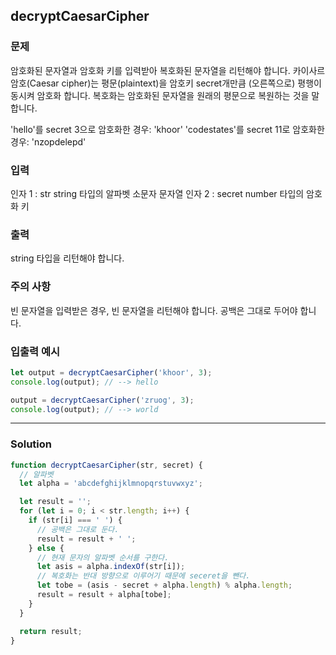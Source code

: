 ## decryptCaesarCipher
### 문제
암호화된 문자열과 암호화 키를 입력받아 복호화된 문자열을 리턴해야 합니다.
카이사르 암호(Caesar cipher)는 평문(plaintext)을 암호키 secret개만큼 (오른쪽으로) 평행이동시켜 암호화 합니다. 복호화는 암호화된 문자열을 원래의 평문으로 복원하는 것을 말합니다.

'hello'를 secret 3으로 암호화한 경우: 'khoor'
'codestates'를 secret 11로 암호화한 경우: 'nzopdelepd'
### 입력
인자 1 : str
string 타입의 알파벳 소문자 문자열
인자 2 : secret
number 타입의 암호화 키
### 출력
string 타입을 리턴해야 합니다.
### 주의 사항
빈 문자열을 입력받은 경우, 빈 문자열을 리턴해야 합니다.
공백은 그대로 두어야 합니다.
### 입출력 예시
```js
let output = decryptCaesarCipher('khoor', 3);
console.log(output); // --> hello

output = decryptCaesarCipher('zruog', 3);
console.log(output); // --> world
```
- - -

### Solution
```js
function decryptCaesarCipher(str, secret) {
  // 알파벳
  let alpha = 'abcdefghijklmnopqrstuvwxyz';

  let result = '';
  for (let i = 0; i < str.length; i++) {
    if (str[i] === ' ') {
      // 공백은 그대로 둔다.
      result = result + ' ';
    } else {
      // 현재 문자의 알파벳 순서를 구한다.
      let asis = alpha.indexOf(str[i]);
      // 복호화는 반대 방향으로 이루어기 때문에 seceret을 뺀다.
      let tobe = (asis - secret + alpha.length) % alpha.length;
      result = result + alpha[tobe];
    }
  }

  return result;
}
```
